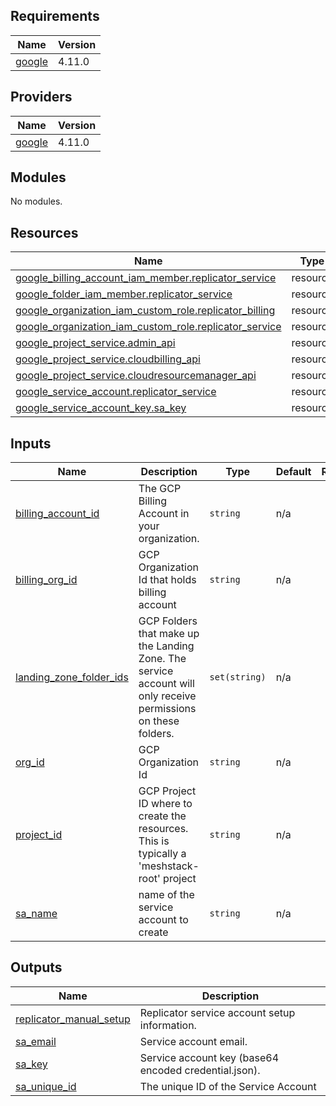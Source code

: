 ## Requirements

| Name | Version |
|------|---------|
| <a name="requirement_google"></a> [google](#requirement\_google) | 4.11.0 |

## Providers

| Name | Version |
|------|---------|
| <a name="provider_google"></a> [google](#provider\_google) | 4.11.0 |

## Modules

No modules.

## Resources

| Name | Type |
|------|------|
| [google_billing_account_iam_member.replicator_service](https://registry.terraform.io/providers/hashicorp/google/4.11.0/docs/resources/billing_account_iam_member) | resource |
| [google_folder_iam_member.replicator_service](https://registry.terraform.io/providers/hashicorp/google/4.11.0/docs/resources/folder_iam_member) | resource |
| [google_organization_iam_custom_role.replicator_billing](https://registry.terraform.io/providers/hashicorp/google/4.11.0/docs/resources/organization_iam_custom_role) | resource |
| [google_organization_iam_custom_role.replicator_service](https://registry.terraform.io/providers/hashicorp/google/4.11.0/docs/resources/organization_iam_custom_role) | resource |
| [google_project_service.admin_api](https://registry.terraform.io/providers/hashicorp/google/4.11.0/docs/resources/project_service) | resource |
| [google_project_service.cloudbilling_api](https://registry.terraform.io/providers/hashicorp/google/4.11.0/docs/resources/project_service) | resource |
| [google_project_service.cloudresourcemanager_api](https://registry.terraform.io/providers/hashicorp/google/4.11.0/docs/resources/project_service) | resource |
| [google_service_account.replicator_service](https://registry.terraform.io/providers/hashicorp/google/4.11.0/docs/resources/service_account) | resource |
| [google_service_account_key.sa_key](https://registry.terraform.io/providers/hashicorp/google/4.11.0/docs/resources/service_account_key) | resource |

## Inputs

| Name | Description | Type | Default | Required |
|------|-------------|------|---------|:--------:|
| <a name="input_billing_account_id"></a> [billing\_account\_id](#input\_billing\_account\_id) | The GCP Billing Account in your organization. | `string` | n/a | yes |
| <a name="input_billing_org_id"></a> [billing\_org\_id](#input\_billing\_org\_id) | GCP Organization Id that holds billing account | `string` | n/a | yes |
| <a name="input_landing_zone_folder_ids"></a> [landing\_zone\_folder\_ids](#input\_landing\_zone\_folder\_ids) | GCP Folders that make up the Landing Zone. The service account will only receive permissions on these folders. | `set(string)` | n/a | yes |
| <a name="input_org_id"></a> [org\_id](#input\_org\_id) | GCP Organization Id | `string` | n/a | yes |
| <a name="input_project_id"></a> [project\_id](#input\_project\_id) | GCP Project ID where to create the resources. This is typically a 'meshstack-root' project | `string` | n/a | yes |
| <a name="input_sa_name"></a> [sa\_name](#input\_sa\_name) | name of the service account to create | `string` | n/a | yes |

## Outputs

| Name | Description |
|------|-------------|
| <a name="output_replicator_manual_setup"></a> [replicator\_manual\_setup](#output\_replicator\_manual\_setup) | Replicator service account setup information. |
| <a name="output_sa_email"></a> [sa\_email](#output\_sa\_email) | Service account email. |
| <a name="output_sa_key"></a> [sa\_key](#output\_sa\_key) | Service account key (base64 encoded credential.json). |
| <a name="output_sa_unique_id"></a> [sa\_unique\_id](#output\_sa\_unique\_id) | The unique ID of the Service Account |
